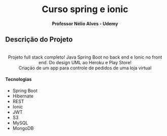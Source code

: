 <h1 align="center">Curso spring e ionic</h1>
<h4 align="center">Professor Nélio Alves - Udemy</h4>

## Descrição do Projeto

  <p align="center"></br>Projeto full stack completo! Java Spring Boot no back end e Ionic no front end. Do design UML ao Heroku e Play Store!</br>Criação de um app para controle de pedidos de uma loja virtual</p>
<h4>Tecnologias</h4>
<ul>
  <li>Spring Boot</li>
  <li>Hibernate</li>
  <li>REST</li>
  <li>Ionic</li>
  <li>JWT</li>
  <li>S3</li>
  <li>MySQL</li>
  <li>MongoDB</li>  
 </ul>

